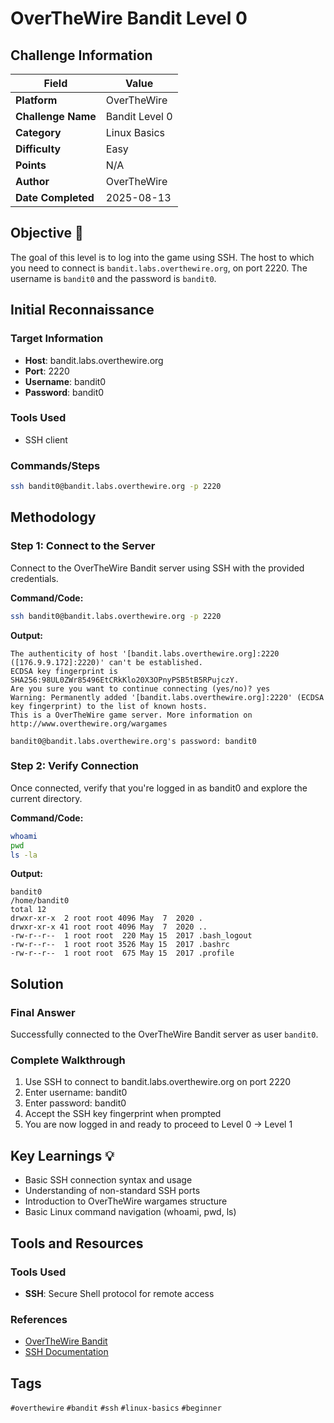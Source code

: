 # OverTheWire Bandit Level 0

## Challenge Information

| Field | Value |
|-------|-------|
| **Platform** | OverTheWire |
| **Challenge Name** | Bandit Level 0 |
| **Category** | Linux Basics |
| **Difficulty** | Easy |
| **Points** | N/A |
| **Author** | OverTheWire |
| **Date Completed** | 2025-08-13 |

## Objective 🎯

The goal of this level is to log into the game using SSH. The host to which you need to connect is `bandit.labs.overthewire.org`, on port 2220. The username is `bandit0` and the password is `bandit0`.

## Initial Reconnaissance

### Target Information
- **Host**: bandit.labs.overthewire.org
- **Port**: 2220
- **Username**: bandit0
- **Password**: bandit0

### Tools Used
- SSH client

### Commands/Steps
```bash
ssh bandit0@bandit.labs.overthewire.org -p 2220
```

## Methodology

### Step 1: Connect to the Server
Connect to the OverTheWire Bandit server using SSH with the provided credentials.

**Command/Code:**
```bash
ssh bandit0@bandit.labs.overthewire.org -p 2220
```

**Output:**
```
The authenticity of host '[bandit.labs.overthewire.org]:2220 ([176.9.9.172]:2220)' can't be established.
ECDSA key fingerprint is SHA256:98UL0ZWr85496EtCRkKlo20X3OPnyPSB5tB5RPujczY.
Are you sure you want to continue connecting (yes/no)? yes
Warning: Permanently added '[bandit.labs.overthewire.org]:2220' (ECDSA key fingerprint) to the list of known hosts.
This is a OverTheWire game server. More information on http://www.overthewire.org/wargames

bandit0@bandit.labs.overthewire.org's password: bandit0
```

### Step 2: Verify Connection
Once connected, verify that you're logged in as bandit0 and explore the current directory.

**Command/Code:**
```bash
whoami
pwd
ls -la
```

**Output:**
```
bandit0
/home/bandit0
total 12
drwxr-xr-x  2 root root 4096 May  7  2020 .
drwxr-xr-x 41 root root 4096 May  7  2020 ..
-rw-r--r--  1 root root  220 May 15  2017 .bash_logout
-rw-r--r--  1 root root 3526 May 15  2017 .bashrc
-rw-r--r--  1 root root  675 May 15  2017 .profile
```

## Solution

### Final Answer
Successfully connected to the OverTheWire Bandit server as user `bandit0`.

### Complete Walkthrough
1. Use SSH to connect to bandit.labs.overthewire.org on port 2220
2. Enter username: bandit0
3. Enter password: bandit0
4. Accept the SSH key fingerprint when prompted
5. You are now logged in and ready to proceed to Level 0 → Level 1

## Key Learnings 💡

- Basic SSH connection syntax and usage
- Understanding of non-standard SSH ports
- Introduction to OverTheWire wargames structure
- Basic Linux command navigation (whoami, pwd, ls)

## Tools and Resources

### Tools Used
- **SSH**: Secure Shell protocol for remote access

### References
- [OverTheWire Bandit](https://overthewire.org/wargames/bandit/)
- [SSH Documentation](https://www.openssh.com/manual.html)


## Tags

`#overthewire` `#bandit` `#ssh` `#linux-basics` `#beginner`
